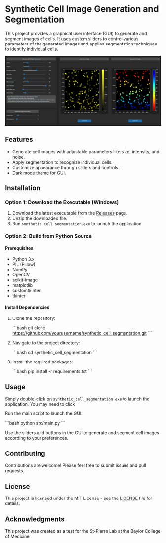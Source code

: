 # Synthetic Cell Image Generation and Segmentation

This project provides a graphical user interface (GUI) to generate and segment images of cells. It uses custom sliders to control various parameters of the generated images and applies segmentation techniques to identify individual cells.

![Sample Image](images/sample.png) <!-- You can include an image if available -->

## Features

- Generate cell images with adjustable parameters like size, intensity, and noise.
- Apply segmentation to recognize individual cells.
- Customize appearance through sliders and controls.
- Dark mode theme for GUI.

## Installation

### Option 1: Download the Executable (Windows)

1. Download the latest executable from the [Releases](https://github.com/yourusername/synthetic_cell_segmentation/releases) page.
2. Unzip the downloaded file.
3. Run `synthetic_cell_segmentation.exe` to launch the application.

### Option 2: Build from Python Source

#### Prerequisites

- Python 3.x
- PIL (Pillow)
- NumPy
- OpenCV
- scikit-image
- matplotlib
- customtkinter
- tkinter

#### Install Dependencies

1. Clone the repository:

   \`\`\`bash
   git clone https://github.com/yourusername/synthetic_cell_segmentation.git
   \`\`\`

2. Navigate to the project directory:

   \`\`\`bash
   cd synthetic_cell_segmentation
   \`\`\`

3. Install the required packages:

   \`\`\`bash
   pip install -r requirements.txt
   \`\`\`

## Usage

Simply double-click on `synthetic_cell_segmentation.exe` to launch the application. You may need to click

Run the main script to launch the GUI:

\`\`\`bash
python src/main.py
\`\`\`

Use the sliders and buttons in the GUI to generate and segment cell images according to your preferences.

## Contributing

Contributions are welcome! Please feel free to submit issues and pull requests.

## License

This project is licensed under the MIT License - see the [LICENSE](LICENSE) file for details.

## Acknowledgments

This project was created as a test for the St-Pierre Lab at the Baylor College of Medicine
